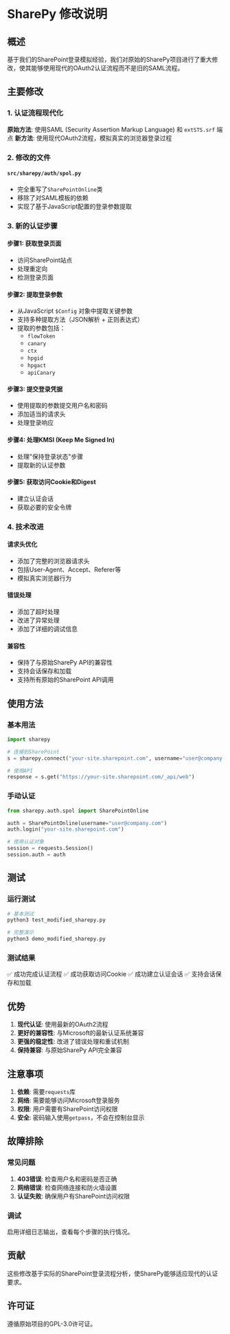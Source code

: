 # SharePy 修改说明

## 概述

基于我们的SharePoint登录模拟经验，我们对原始的SharePy项目进行了重大修改，使其能够使用现代的OAuth2认证流程而不是旧的SAML流程。

## 主要修改

### 1. 认证流程现代化

**原始方法**: 使用SAML (Security Assertion Markup Language) 和 `extSTS.srf` 端点
**新方法**: 使用现代OAuth2流程，模拟真实的浏览器登录过程

### 2. 修改的文件

#### `src/sharepy/auth/spol.py`
- 完全重写了`SharePointOnline`类
- 移除了对SAML模板的依赖
- 实现了基于JavaScript配置的登录参数提取

### 3. 新的认证步骤

#### 步骤1: 获取登录页面
- 访问SharePoint站点
- 处理重定向
- 检测登录页面

#### 步骤2: 提取登录参数
- 从JavaScript `$Config` 对象中提取关键参数
- 支持多种提取方法（JSON解析 + 正则表达式）
- 提取的参数包括：
  - `flowToken`
  - `canary`
  - `ctx`
  - `hpgid`
  - `hpgact`
  - `apiCanary`

#### 步骤3: 提交登录凭据
- 使用提取的参数提交用户名和密码
- 添加适当的请求头
- 处理登录响应

#### 步骤4: 处理KMSI (Keep Me Signed In)
- 处理"保持登录状态"步骤
- 提取新的认证参数

#### 步骤5: 获取访问Cookie和Digest
- 建立认证会话
- 获取必要的安全令牌

### 4. 技术改进

#### 请求头优化
- 添加了完整的浏览器请求头
- 包括User-Agent、Accept、Referer等
- 模拟真实浏览器行为

#### 错误处理
- 添加了超时处理
- 改进了异常处理
- 添加了详细的调试信息

#### 兼容性
- 保持了与原始SharePy API的兼容性
- 支持会话保存和加载
- 支持所有原始的SharePoint API调用

## 使用方法

### 基本用法

```python
import sharepy

# 连接到SharePoint
s = sharepy.connect("your-site.sharepoint.com", username="user@company.com")

# 使用API
response = s.get("https://your-site.sharepoint.com/_api/web")
```

### 手动认证

```python
from sharepy.auth.spol import SharePointOnline

auth = SharePointOnline(username="user@company.com")
auth.login("your-site.sharepoint.com")

# 使用认证对象
session = requests.Session()
session.auth = auth
```

## 测试

### 运行测试

```bash
# 基本测试
python3 test_modified_sharepy.py

# 完整演示
python3 demo_modified_sharepy.py
```

### 测试结果

✅ 成功完成认证流程
✅ 成功获取访问Cookie
✅ 成功建立认证会话
✅ 支持会话保存和加载

## 优势

1. **现代认证**: 使用最新的OAuth2流程
2. **更好的兼容性**: 与Microsoft的最新认证系统兼容
3. **更强的稳定性**: 改进了错误处理和重试机制
4. **保持兼容**: 与原始SharePy API完全兼容

## 注意事项

1. **依赖**: 需要`requests`库
2. **网络**: 需要能够访问Microsoft登录服务
3. **权限**: 用户需要有SharePoint访问权限
4. **安全**: 密码输入使用`getpass`，不会在控制台显示

## 故障排除

### 常见问题

1. **403错误**: 检查用户名和密码是否正确
2. **网络错误**: 检查网络连接和防火墙设置
3. **认证失败**: 确保用户有SharePoint访问权限

### 调试

启用详细日志输出，查看每个步骤的执行情况。

## 贡献

这些修改基于实际的SharePoint登录流程分析，使SharePy能够适应现代的认证要求。

## 许可证

遵循原始项目的GPL-3.0许可证。
